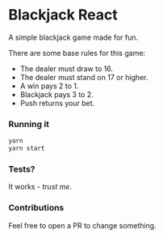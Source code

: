 # Blackjack React

A simple blackjack game made for fun.

There are some base rules for this game:

- The dealer must draw to 16.
- The dealer must stand on 17 or higher.
- A win pays 2 to 1.
- Blackjack pays 3 to 2.
- Push returns your bet.

### Running it

```bash
yarn
yarn start
```

### Tests?

It works - _trust me_.

### Contributions

Feel free to open a PR to change something.
